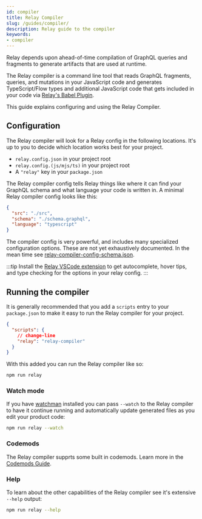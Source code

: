```yaml
---
id: compiler
title: Relay Compiler
slug: /guides/compiler/
description: Relay guide to the compiler
keywords:
- compiler
---
```


Relay depends upon ahead-of-time compilation of GraphQL queries and fragments to generate artifacts that are used at runtime.

The Relay compiler is a command line tool that reads GraphQL fragments, queries, and mutations in your JavaScript code and generates TypeScript/Flow types and additional JavaScript code that gets included in your code via [Relay's Babel Plugin](./babel-plugin.md).

This guide explains configuring and using the Relay Compiler.

## Configuration

The Relay compiler will look for a Relay config in the following locations. It's up to you to decide which location works best for your project.

* `relay.config.json` in your project root
* `relay.config.(js/mjs/ts)` in your project root
* A `"relay"` key in your `package.json`

The Relay compiler config tells Relay things like where it can find your GraphQL schema and what language your code is written in. A minimal Relay compiler config looks like this:

```json title="relay.config.json"
{
  "src": "./src",
  "schema": "./schema.graphql",
  "language": "typescript"
}
```

The compiler config is very powerful, and includes many specialized configuration options. These are not yet exhaustively documented. In the mean time see [relay-compiler-config-schema.json](https://github.com/facebook/relay/blob/main/compiler/crates/relay-compiler/relay-compiler-config-schema.json).

:::tip
Install the [Relay VSCode extension](../editor-support.md) to get autocomplete, hover tips, and type checking for the options in your relay config.
:::

## Running the compiler

It is generally recommended that you add a `scripts` entry to your `package.json` to make it easy to run the Relay compiler for your project.

```json title="package.json"
{
  "scripts": {
    // change-line
    "relay": "relay-compiler"
  }
}
```

With this added you can run the Relay compiler like so:

```sh
npm run relay
```

### Watch mode

If you have [watchman](https://facebook.github.io/watchman) installed you can pass `--watch` to the Relay compiler to have it continue running and automatically update generated files as you edit your product code:

```sh
npm run relay --watch
```

### Codemods

The Relay compiler supprts some built in codemods. Learn more in the [Codemods Guide](../guides/codemods.md).

### Help

To learn about the other capabilities of the Relay compiler see it's extensive `--help` output:

```sh
npm run relay --help
```
